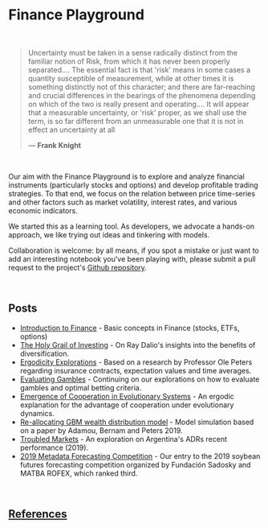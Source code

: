 Finance Playground
==============================
<br>

<blockquote><p class="quotation"> 
<span class="first-letter">U</span>ncertainty must be taken in a sense radically distinct from the familiar notion of Risk, from which it has never been properly separated.... The essential fact is that 'risk' means in some cases a quantity susceptible of measurement, while at other times it is something distinctly not of this character; and there are far-reaching and crucial differences in the bearings of the phenomena depending on which of the two is really present and operating.... It will appear that a measurable uncertainty, or 'risk' proper, as we shall use the term, is so far different from an unmeasurable one that it is not in effect an uncertainty at all <footer>— <b>Frank Knight</b></footer>
</blockquote>

<br>

Our aim with the Finance Playground is to explore and analyze financial instruments (particularly stocks and options) and develop profitable trading strategies. To that end, we focus on the relation between price time-series and other factors such as market volatility, interest rates, and various economic indicators.  

We started this as a learning tool. As developers, we advocate a hands-on approach, we like trying out ideas and tinkering with models.

Collaboration is welcome: by all means, if you spot a mistake or just want to add an interesting notebook you've been playing with, please submit a pull request to the project's [Github repository](https://github.com/lambdaclass/finance_playground/).

<br>

## Posts

- [Introduction to Finance](https://lambdaclass.com/finance_playground/intro_finance) - Basic concepts in Finance (stocks, ETFs, options) 
- [The Holy Grail of Investing](https://lambdaclass.com/finance_playground/diversification_dalio_holy_grail) - On Ray Dalio's insights into the benefits of diversification.
- [Ergodicity Explorations](https://lambdaclass.com/finance_playground/ergodicity_explorations) - Based on a research by Professor Ole Peters regarding insurance contracts, expectation values and time averages.
- [Evaluating Gambles](https://lambdaclass.com/finance_playground/evaluating_gambles) - Continuing on our explorations on how to evaluate gambles and optimal betting criteria. 
- [Emergence of Cooperation in Evolutionary Systems](https://lambdaclass.com/finance_playground/emergence_of_cooperation) - An ergodic explanation for the advantage of cooperation under evolutionary dynamics.
- [Re-allocating GBM wealth distribution model](https://lambdaclass.com/finance_playground/rgbm_animation/index.html) - Model simulation based on a paper by Adamou, Bernam and Peters 2019. 
- [Troubled Markets](https://lambdaclass.com/finance_playground/troubled_markets_and_volatility) - An exploration on Argentina's ADRs recent performance (2019).
- [2019 Metadata Forecasting Competition](https://lambdaclass.com/finance_playground/soy_price_prediction) - Our entry to the 2019 soybean futures forecasting competition organized by Fundación Sadosky and MATBA ROFEX, which ranked third.
 
<br> 

## [References](https://lambdaclass.com/finance_playground/references)
